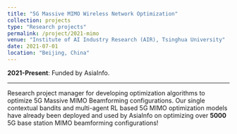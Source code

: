 ```yaml
---
title: "5G Massive MIMO Wireless Network Optimization"
collection: projects
type: "Research projects"
permalink: /project/2021-mimo
venue: "Institute of AI Industry Research (AIR), Tsinghua University"
date: 2021-07-01
location: "Beijing, China"
---
```

<b>2021-Present</b>: Funded by AsiaInfo. 

---
Research project manager for developing optimization algorithms to optimize 5G Massive MIMO Beamforming configurations. Our single contextual bandits and multi-agent RL based 5G MIMO optimization models have already been deployed and used by AsiaInfo on optimizing over <b>5000</b> 5G base station MIMO beamforming configurations! 


